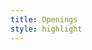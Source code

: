 ```yaml
---
title: Openings
style: highlight
---
```




<!-- <script id="gnewtonjs" type="text/javascript" src="//newton.newtonsoftware.com/career/iframe.action?clientId=8a7882605aa73085015ab02149312a3d"></script> -->

<div id="grnhse_app"></div>

<script src="https://boards.greenhouse.io/embed/job_board/js?for=pluribusdigital"></script>